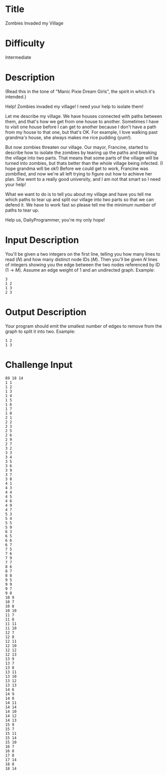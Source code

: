 # Title

Zombies Invaded my Village

# Difficulty

Intermediate

# Description

(Read this in the tone of "Manic Pixie Dream Girls", the spirit in which it's intended.)

Help! Zombies invaded my village! I need your help to isolate them!

Let me describe my village. We have houses connected with paths between them, and that's how we get from one house to another. Sometimes I have to visit one house before I can get to another because I don't have a path from my house to that one, but that's OK. For example, I love walking past grandma's house, she always makes me rice pudding (yum!). 

But now zombies threaten our village. Our mayor, Francine, started to describe how to isolate the zombies by tearing up the paths and breaking the village into two parts. That means that some parts of the village will be turned into zombies, but thats better than the whole village being infected. (I hope grandma will be ok!) Before we could get to work, Francine was zombified, and now we're all left trying to figure out how to achieve her plan. She went to a really good university, and I am not that smart so I need your help!

What we want to do is to tell you about my village and have you tell me which paths to tear up and split our village into two parts so that we can defend it. We have to work fast so please tell me the minimum number of paths to tear up. 

Help us, DailyProgrammer, you're my only hope!

# Input Description

You'll be given a two integers on the first line, telling you how many lines to read (*N*) and how many distinct node IDs (*M*). Then you'll be given *N* lines of integers showing you the edge between the two nodes referenced by ID (1 -> *M*). Assume an edge weight of 1 and an undirected graph. Example:

    3
    1 2
    1 3
    2 3

# Output Description

Your program should emit the smallest number of edges to remove from the graph to split it into two. Example:

    1 2
    1 3

# Challenge Input

    89 18 14
    1 1 
    1 2 
    1 3 
    1 4 
    1 5 
    1 6 
    1 7 
    1 8 
    2 1 
    2 2 
    2 3 
    2 5 
    2 6 
    2 9 
    2 7 
    3 2 
    3 3 
    3 4 
    3 5 
    3 6 
    3 9 
    3 7 
    3 8 
    4 1 
    4 3 
    4 4 
    4 5 
    4 6 
    4 9 
    4 7 
    5 3 
    5 4 
    5 5 
    5 9 
    6 3 
    6 5 
    6 6 
    6 7 
    7 5 
    7 6 
    7 9 
    7 7 
    8 6 
    8 7 
    8 8 
    9 5 
    9 9 
    9 7 
    9 8 
    10 9 
    10 7 
    10 8 
    10 10 
    11 7 
    11 8 
    11 11 
    11 10 
    12 7 
    12 8 
    12 11 
    12 10 
    12 12 
    12 13 
    13 9 
    13 7 
    13 8 
    13 11 
    13 10 
    13 12 
    13 13 
    14 6 
    14 9 
    14 8 
    14 11 
    14 14 
    14 10 
    14 12 
    14 13 
    15 9 
    15 7 
    15 11 
    15 14 
    15 10 
    16 7 
    16 8 
    17 8 
    17 14 
    18 8 
    18 14 
